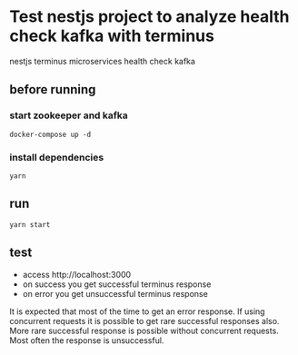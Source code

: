 # Test nestjs project to analyze health check kafka with terminus

nestjs terminus microservices health check kafka

## before running

### start zookeeper and kafka

`docker-compose up -d`

### install dependencies

`yarn`

## run

`yarn start`

## test

* access http://localhost:3000
* on success you get successful terminus response
* on error you get unsuccessful terminus response

It is expected that most of the time to get an error response. If using concurrent requests it is possible to get rare successful responses also. More rare successful response is possible without concurrent requests. Most often the response is unsuccessful.